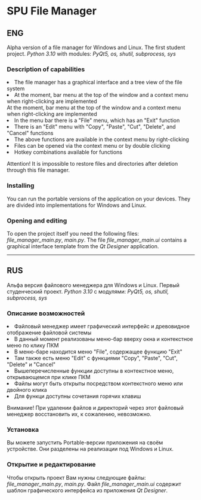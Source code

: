 # SPU File Manager

## ENG

Alpha version of a file manager for Windows and Linux. The first student project.
*Python 3.10* with modules: *PyQt5, os, shutil, subprocess, sys*

### Description of capabilities
<li>The file manager has a graphical interface and a tree view of the file system</li>
<li>At the moment, bar menu at the top of the window and a context menu when right-clicking are implemented</li>At the moment, bar menu at the top of the window and a context menu when right-clicking are implemented
<li>In the menu bar there is a "File" menu, which has an "Exit" function</li>
<li>There is an "Edit" menu with "Copy", "Paste", "Cut", "Delete", and "Cancel" functions</li>
<li>The above functions are available in the context menu by right-clicking</li>
<li>Files can be opened via the context menu or by double clicking</li>
<li>Hotkey combinations available for functions</li>

Attention! It is impossible to restore files and directories after deletion through this file manager.

### Installing

You can run the portable versions of the application on your devices. 
They are divided into implementations for Windows and Linux.

### Opening and editing

To open the project itself you need the following files: *file_manager_main.py*, *main.py*.
The file *file_manager_main.ui* contains a graphical interface template from the *Qt Designer* application.

<hr>

## RUS

Альфа версия файлового менеджера для Windows и Linux. Первый студенческий проект.
*Python 3.10* с модулями: *PyQt5, os, shutil, subprocess, sys*

### Описание возможностей
<li>Файловый менеджер имеет графический интерфейс и древовидное отображение файловой системы</li>
<li>В данный момент реализованы меню-бар вверху окна и контекстное меню по клику ПКМ</li>
<li>В меню-баре находится меню "File", содержащее функцию "Exit"</li>
<li>Там также есть меню "Edit" c функциями "Copy", "Paste", "Cut", "Delete" и "Cancel"</li>
<li>Вышеперечисленные функции доступны в контекстное меню, открывающемся при клике ПКМ</li>
<li>Файлы могут быть открыты посредством контекстного меню или двойного клика</li>
<li>Для функци доступны сочетания горячих клавиш</li>

Внимание! При удалении файлов и директорий через этот файловый менеджер восстановить их, к сожалению, невозможно.

### Установка

Вы можете запустить Portable-версии приложения на своём устройстве.
Они разделены на реализации под Windows и Linux.

### Открытие и редактирование

Чтобы открыть проект Вам нужны следующие файлы: *file_manager_main.py*, *main.py*.
Файл *file_manager_main.ui* содержит шаблон графического интерфейса из приложения *Qt Designer*.
